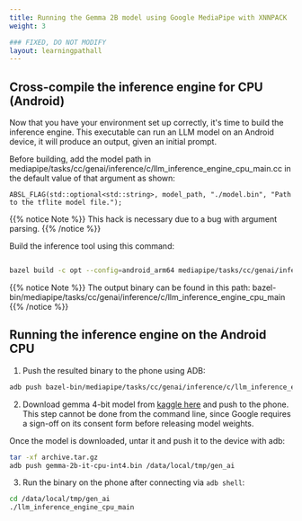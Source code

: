 ```yaml
---
title: Running the Gemma 2B model using Google MediaPipe with XNNPACK
weight: 3

### FIXED, DO NOT MODIFY
layout: learningpathall
---
```


## Cross-compile the inference engine for CPU (Android)

Now that you have your environment set up correctly, it's time to build the inference engine. This executable can run an LLM model on an Android device, it will produce an output, given an initial prompt.

Before building, add the model path in mediapipe/tasks/cc/genai/inference/c/llm_inference_engine_cpu_main.cc in the default value of that argument as shown:

```
ABSL_FLAG(std::optional<std::string>, model_path, "./model.bin", "Path to the tflite model file.");
```

{{% notice Note %}}
This hack is necessary due to a bug with argument parsing.
{{% /notice %}}

Build the inference tool using this command:

```bash

bazel build -c opt --config=android_arm64 mediapipe/tasks/cc/genai/inference/c:llm_inference_engine_cpu_main

```

{{% notice Note %}}
The output binary can be found in this path: bazel-bin/mediapipe/tasks/cc/genai/inference/c/llm_inference_engine_cpu_main
{{% /notice %}}

## Running the inference engine on the Android CPU

1) Push the resulted binary to the phone using ADB:

```bash
adb push bazel-bin/mediapipe/tasks/cc/genai/inference/c/llm_inference_engine_cpu_main /data/local/tmp/gen_ai
```

2) Download gemma 4-bit model from [kaggle here](https://www.kaggle.com/models/google/gemma/frameworks/tfLite/variations/gemma-2b-it-cpu-int4) and push to the phone. This step cannot be done from the command line, since Google requires a sign-off on its consent form before releasing model weights.

Once the model is downloaded, untar it and push it to the device with adb:

```bash
tar -xf archive.tar.gz
adb push gemma-2b-it-cpu-int4.bin /data/local/tmp/gen_ai
```

3) Run the binary on the phone after connecting via `adb shell`:

```bash
cd /data/local/tmp/gen_ai
./llm_inference_engine_cpu_main
```
